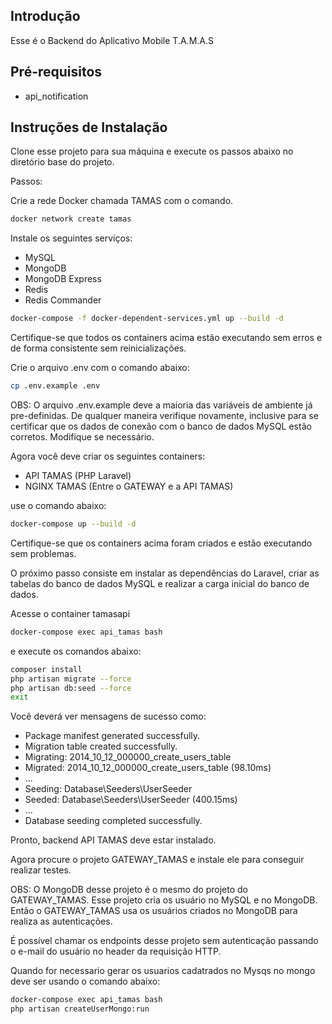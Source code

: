 ## Introdução

Esse é o Backend do Aplicativo Mobile T.A.M.A.S

## Pré-requisitos

- api_notification

## Instruções de Instalação

Clone esse projeto para sua máquina e execute os passos abaixo no diretório base do projeto.

Passos:

Crie a rede Docker chamada TAMAS com o comando.
```sh
docker network create tamas
```

Instale os seguintes serviços:

- MySQL
- MongoDB
- MongoDB Express
- Redis
- Redis Commander

```sh
docker-compose -f docker-dependent-services.yml up --build -d
```

Certifique-se que todos os containers acima estão executando sem erros e de forma consistente sem reinicializações.

Crie o arquivo .env com o comando abaixo:

```sh
cp .env.example .env
```

OBS: O arquivo .env.example deve a maioria das variáveis de ambiente já pre-definidas. De qualquer maneira verifique novamente, inclusive para se certificar que os dados de conexão com o banco de dados MySQL estão corretos. Modifique se necessário.

Agora você deve criar os seguintes containers:

- API TAMAS (PHP Laravel)
- NGINX TAMAS (Entre o GATEWAY e a API TAMAS)

use o comando abaixo:

```sh
docker-compose up --build -d
```

Certifique-se que os containers acima foram criados e estão executando sem problemas.

O próximo passo consiste em instalar as dependências do Laravel, criar as tabelas do banco de dados MySQL e realizar a carga inicial do banco de dados.

Acesse o container tamasapi

```sh
docker-compose exec api_tamas bash
```

e execute os comandos abaixo:

```sh
composer install
php artisan migrate --force
php artisan db:seed --force
exit
```
Você deverá ver mensagens de sucesso como:

- Package manifest generated successfully.
- Migration table created successfully.
- Migrating: 2014_10_12_000000_create_users_table
- Migrated:  2014_10_12_000000_create_users_table (98.10ms)
- ...
- Seeding: Database\Seeders\UserSeeder
- Seeded:  Database\Seeders\UserSeeder (400.15ms)
- ...
- Database seeding completed successfully.

Pronto, backend API TAMAS deve estar instalado.

Agora procure o projeto GATEWAY_TAMAS e instale ele para conseguir realizar testes.

OBS: O MongoDB desse projeto é o mesmo do projeto do GATEWAY_TAMAS. Esse projeto cria os usuário no MySQL e no MongoDB. Então o GATEWAY_TAMAS usa os usuários criados no MongoDB para realiza as autenticações.

É possível chamar os endpoints desse projeto sem autenticação passando o e-mail do usuário no header da requisição HTTP.

Quando for necessario gerar os usuarios cadatrados no Mysqs no mongo deve ser usando o comando abaixo:

```sh
docker-compose exec api_tamas bash
php artisan createUserMongo:run
```

